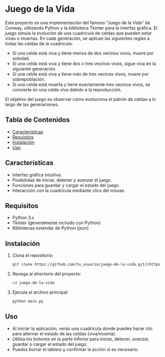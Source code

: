 # Juego de la Vida

Este proyecto es una implementación del famoso "Juego de la Vida" de Conway, utilizando Python y la biblioteca Tkinter para la interfaz gráfica. El juego simula la evolución de una cuadrícula de celdas que pueden estar vivas o muertas.
En cada generación, se aplican las siguientes reglas a todas las celdas de la
cuadrícula:
- Si una celda está viva y tiene menos de dos vecinos vivos, muere por
soledad.
- Si una celda está viva y tiene dos o tres vecinos vivos, sigue viva en la
siguiente generación.
- Si una celda está viva y tiene más de tres vecinos vivos, muere por
sobrepoblación.
- Si una celda está muerta y tiene exactamente tres vecinos vivos, se convierte
en una celda viva debido a la reproducción.

El objetivo del juego es observar cómo evoluciona el patrón de celdas a lo largo de
las generaciones.

## Tabla de Contenidos

- [Características](#características)
- [Requisitos](#requisitos)
- [Instalación](#instalación)
- [Uso](#uso)


## Características

- Interfaz gráfica intuitiva.
- Posibilidad de iniciar, detener y avanzar el juego.
- Funciones para guardar y cargar el estado del juego.
- Interacción con la cuadrícula mediante clics del mouse.

## Requisitos

- Python 3.x
- Tkinter (generalmente incluido con Python)
- Bibliotecas estándar de Python (json)

## Instalación

1. Clona el repositorio:
   ```bash
   git clone https://github.com/tu_usuario/juego-de-la-vida.git](https://github.com/santiagonieto09/The-Game-of-Life.git
   ```
2. Navega al directorio del proyecto:
   ```bash
   cd juego-de-la-vida
   ```
3. Ejecuta el archivo principal:
   ```bash
   python main.py
   ```

## Uso

- Al iniciar la aplicación, verás una cuadrícula donde puedes hacer clic para alternar el estado de las celdas (viva/muerta).
- Utiliza los botones en la parte inferior para iniciar, detener, avanzar, guardar o cargar el estado del juego.
- Puedes borrar el tablero y confirmar la acción si es necesario.

